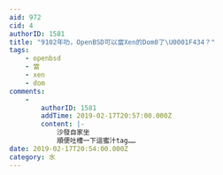 ```yaml
---
aid: 972
cid: 4
authorID: 1581
title: "9102年叻，OpenBSD可以當Xen的Dom0了\U0001F434？"
tags:
    - openbsd
    - 當
    - xen
    - dom
comments:
    -
        authorID: 1581
        addTime: 2019-02-17T20:57:00.000Z
        content: |-
            沙發自家坐  
            順便吐槽一下這蜜汁tag……
date: 2019-02-17T20:54:00.000Z
category: 水
---
```



